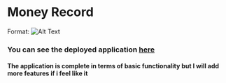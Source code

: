 # Money Record

Format: ![Alt Text](https://miro.medium.com/max/2560/1*k0SazfSJ-tPSBbt2WDYIyw.png)

### You can see the deployed application [here](https://desolate-plains-00303.herokuapp.com/)

#### The application is complete in terms of basic functionality but I will add more features if i feel like it
